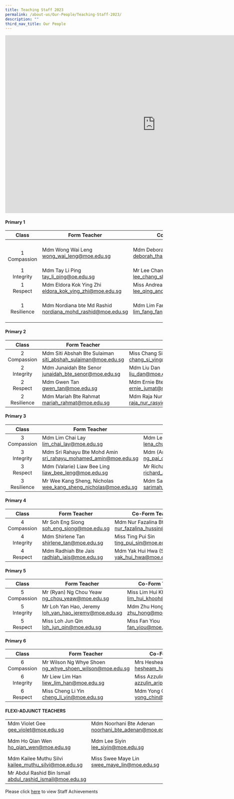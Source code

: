 ```yaml
---
title: Teaching Staff 2023
permalink: /about-us/Our-People/Teaching-Staff-2023/
description: ""
third_nav_title: Our People
---
```

<iframe allowfullscreen="true" height="569" width="960" frameborder="0" src="https://docs.google.com/presentation/d/e/2PACX-1vRWp0S1jsK3BE-OXvwOAUd_44LqfQZ8DVU8gCJoAhUwdqZ5yyJKF4Gh4CipF6I20wjIPzo8GiFQSkgF/embed?start=false&amp;loop=false&amp;delayms=3000"></iframe>

#### **Primary 1**

|Class|Form Teacher|Co-Form Teacher| Co-Form Teacher|
|:--:|--|--|--|
|<br>1 <br>Compassion| Mdm Wong Wai Leng <br> wong_wai_leng@moe.edu.sg | Mdm Deborah Tham Lai Mei<br>deborah_tham_lai_mei@moe.edu.sg|Mdm Noorasmaedah Bte Ahmad<br> noorasmaedah_ahmad@moe.edu.sg <br>Mdm Ho Qian Wen<br>ho_qian_wen@moe.edu.sg |
|1<br>Integrity| Mdm Tay Li Ping<br>tay_li_ping@oe.edu.sg   | Mr Lee Chang Sheng, Jansen<br>lee_chang_sheng_jansen@moe.edu.sg | Mdm Saraswathi D/O Valliappan<br> saraswathi_valliappan@moe.edu.sg |
|1<br>Respect|Mdm Eldora Kok Ying Zhi<br>eldora_kok_ying_zhi@moe.edu.sg | Miss Andrea Lee Qing<br> lee_qing_andrea@moe.edu.sg|Mdm Ong Su Hui<br>ong_su_hui@moe.edu.sg|
|1<br>Resilience |  Mdm Nordiana bte Md Rashid<br>nordiana_mohd_rashid@moe.edu.sg| Mdm Lim Fang Fang<br>lim_fang_fang@moe.edu.sg | Mdm Liu Yan<br> liu_yan@moe.edu.sg <br>Mdm Ong Wee Fern (Jermaine)<br>ong_wee_fern@moe.edu.sg|

#### **Primary 2**

|Class|Form Teacher|Co-Form Teacher| Co-Form Teacher|
|:--:|--|--|--|
|2<br>Compassion| Mdm Siti Abshah Bte Sulaiman<br>siti_abshah_sulaiman@moe.edu.sg  |Miss Chang Si Ying<br>chang_si_ying@moe.edu.sg|Mdm Chia Lee Eng<br>chia_lee_eng@moe.edu.sg |
|2<br>Integrity| Mdm Junaidah Bte Senor junaidah_bte_senor@moe.edu.sg | Mdm Liu Dan<br>liu_dan@moe.edu.sg <br> | Mdm Alicia Ngo Phew Ling<br>alicia_ngo_phew_ling@moe.edu.sg|
|2<br>Respect| Mdm Gwen Tan<br>gwen_tan@moe.edu.sg|Mdm Ernie Bte Jumat<br>ernie_jumat@moe.edu.sg| Mdm Hafizah Beevi binti Abdul Basit<br>hafizah_beevi_abdul_basit@moe.edu.sg|
|2<br>Resilience| Mdm Mariah Bte Rahmat<br>mariah_rahmat@moe.edu.sg | Mdm Raja Nur Rasyidah Bte Raja Kamarul Bahrin<br>raja_nur_rasyidah_raja_kamarul_bahrin@moe.edu.sg| Mdm Adelene Tan Tse Hui <br>tan_tse_hui_adelene@moe.edu.sg|

#### **Primary 3**

|Class|Form Teacher|Co-Form Teacher| 
|:--:|--|--|
|3<br>Compassion|Mdm Lim Chai Lay<br>lim_chai_lay@moe.edu.sg| Mdm Lena Chua Siao Yen<br>lena_chua_siao_yen@moe.edu.sg |  |
|3<br>Integrity|Mdm Sri Rahayu Bte Mohd Amin<br>sri_rahayu_mohamed_amin@moe.edu.sg | Mdm (Angie) Ng Pai Chen <br>ng_pai_chen@moe.edu.sg |
|3<br>Respect|Mdm (Valarie) Liaw Bee Ling<br>liaw_bee_leng@moe.edu.sg |Mr Richard S/O Arokiasamy<br>richard_arokiasamy@moe.edu.sg| 
| 3<br> Resilience| Mr Wee Kang Sheng, Nicholas<br>wee_kang_sheng_nicholas@moe.edu.sg| Mdm Sarimah Bte Mohd Noor<br>sarimah_mohamad_noor@moe.edu.sg

#### **Primary 4**

|Class|Form Teacher|Co-Form Teacher| 
|:--:|--|--|
|4<br>Compassion|Mr Soh Eng Siong<br>soh_eng_siong@moe.edu.sg | Mdm Nur Fazalina Bte Hussin <br>nur_fazalina_hussin@moe.edu.sg| 
|4<br>Integrity| Mdm Shirlene Tan <br>shirlene_tan@moe.edu.sg| Miss Ting Pui Sin<br>ting_pui_sin@moe.edu.sg | 
|4<br>Respect| Mdm Radhiah Bte Jais <br>radhiah_jais@moe.edu.sg | Mdm Yak Hui Hwa (Seetoh)<br>yak_hui_hwa@moe.edu.sg | 

#### **Primary 5**

|Class|Form Teacher|Co-Form Teacher| Co-Form Teacher|
|:--:|--|--|--|
|5<br>Compassion|Mr (Ryan) Ng Chou Yeaw<br>ng_chou_yeaw@moe.edu.sg| Miss Lim Hui Khooh<br>lim_hui_khooh@moe.edu.sg| Mrs Stephanie Thoo <br>stephanie_thoo@moe.edu.sg|
|5<br>Integrity|Mr Loh Yan Hao, Jeremy<br>loh_yan_hao_jeremy@moe.edu.sg        | Mdm Zhu Hong<br>zhu_hong@moe.edu.sg| Mdm Rufaidah Bte Ismail<br>rufaidah_ismail@moe.edu.sg|
|5<br>Respect|Miss Loh Jun Qin<br>loh_jun_qin@moe.edu.sg | Miss Fan Yiou<br>fan_yiou@moe.edu.sg | Mr Mohamad Fazlee Bin Sabari<br>mohamad_fazlee_sabari@moe.edu.sg|

#### **Primary 6**

|Class|Form Teacher|Co-Form Teacher| Co-Form Teacher|
|:--:|--|--|--|
|6<br>Compassion|Mr Wilson Ng Whye Shoen<br>ng_whye_shoen_wilson@moe.edu.sg   | Mrs Hesheam Hashim<br>hesheam_hashim@moe.edu.sg| Mdm Neo Bee Leng<br>neo_bee_leng@moe.edu.sg |
|6<br>Integrity|Mr Liew Lim Han<br>liew_lim_han@moe.edu.sg  |Miss Azzulin Bte Aripin<br>azzulin_aripin@moe.edu.sg|Mdm (Amanda) Lin Weijia<br>lin_weijia@moe.edu.sg|
|6<br>Respect|Miss Cheng Li Yin<br>cheng_li_yin@moe.edu.sg | Mdm Yong Chin<br>yong_chin@moe.edu.sg | Mdm Hajerah Beevi D/O Kutus           <br>hajerah_beevi_kutus@moe.edu.sg        |

#### **FLEXI-ADJUNCT TEACHERS**

| | | | |
|--|--|--|--|
| Mdm Violet Gee<br>gee_violet@moe.edu.sg | Mdm Noorhani Bte Adenan<br>noorhani_bte_adenan@moe.edu.sg | Mdm Nazli Binti Mat    Ali<br>nazli_mat_ali@moe.edu.sg    |
| Mdm Ho Qian Wen<br>ho_qian_wen@moe.edu.sg| Mdm Lee Siyin <br>lee_siyin@moe.edu.sg| Mdm Ong Wee Fern (Jermaine)<br>ong_wee_fern@moe.edu.sg |
|Mdm Kailee Muthu Silvi<br>kailee_muthu_silvi@moe.edu.sg | Miss Swee Maye Lin<br>swee_maye_lin@moe.edu.sg | Mdm Tan Ai Fang<br>tan_ai_fang@moe.edu.sg|
|Mr Abdul Rashid Bin Ismail <br>abdul_rashid_ismail@moe.edu.sg| | |






Please click [here](/Staff-Achievements/) to view Staff Achievements